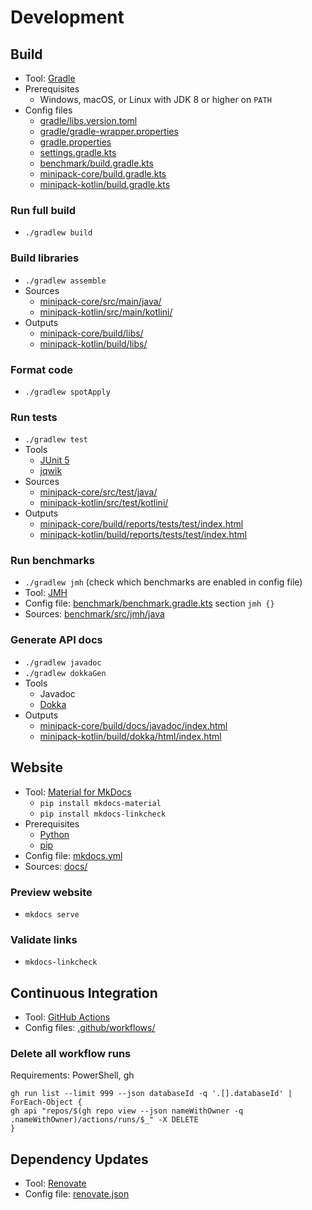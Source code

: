 # Development

## Build

* Tool: [Gradle](https://gradle.org)
* Prerequisites
  * Windows, macOS, or Linux with JDK 8 or higher on `PATH`
* Config files
  * [gradle/libs.version.toml](gradle/libs.versions.toml)
  * [gradle/gradle-wrapper.properties](gradle/gradle-wrapper.properties)
  * [gradle.properties](gradle.properties)
  * [settings.gradle.kts](settings.gradle.kts)
  * [benchmark/build.gradle.kts](benchmark/build.gradle.kts)
  * [minipack-core/build.gradle.kts](minipack-core/build.gradle.kts)
  * [minipack-kotlin/build.gradle.kts](minipack-kotlin/build.gradle.kts)

### Run full build

* `./gradlew build`

### Build libraries

* `./gradlew assemble`
* Sources
  * [minipack-core/src/main/java/](minipack-core/src/main/java/)
  * [minipack-kotlin/src/main/kotlini/](minipack-kotlin/src/main/kotlin/)
* Outputs
  * [minipack-core/build/libs/](minipack-core/build/libs)
  * [minipack-kotlin/build/libs/](minipack-kotlin/build/libs)

### Format code

* `./gradlew spotApply`
  
### Run tests

* `./gradlew test`
* Tools
  * [JUnit 5](https://junit.org/junit5/)
  * [jqwik](https://jqwik.net/)
* Sources
  * [minipack-core/src/test/java/](minipack-core/src/test/java/)
  * [minipack-kotlin/src/test/kotlini/](minipack-kotlin/src/test/kotlin/)
* Outputs
  * [minipack-core/build/reports/tests/test/index.html](minipack-core/build/reports/tests/test/index.html)
  * [minipack-kotlin/build/reports/tests/test/index.html](minipack-kotlin/build/reports/tests/test/index.html)

### Run benchmarks

* `./gradlew jmh` (check which benchmarks are enabled in config file)
* Tool: [JMH](https://github.com/openjdk/jmh)
* Config file: [benchmark/benchmark.gradle.kts](benchmark/benchmark.gradle.kts) section `jmh {}`
* Sources: [benchmark/src/jmh/java](benchmark/src/jmh/java/)

### Generate API docs

* `./gradlew javadoc`
* `./gradlew dokkaGen`
* Tools
  * Javadoc
  * [Dokka](https://kotlinlang.org/docs/dokka-introduction.html)
* Outputs
  * [minipack-core/build/docs/javadoc/index.html](minipack-core/build/docs/javadoc/index.html)
  * [minipack-kotlin/build/dokka/html/index.html](minipack-kotlin/build/dokka/html/index.html)

## Website

* Tool: [Material for MkDocs](https://squidfunk.github.io/mkdocs-material/)
  * `pip install mkdocs-material`
  * `pip install mkdocs-linkcheck`
* Prerequisites
  * [Python](https://www.python.org/)
  * [pip](https://pip.pypa.io/en/stable/installation/)
* Config file: [mkdocs.yml](mkdocs.yml)
* Sources: [docs/](docs/)

### Preview website

* `mkdocs serve`

### Validate links

* `mkdocs-linkcheck`

## Continuous Integration

* Tool: [GitHub Actions](https://github.com/features/actions)
* Config files: [.github/workflows/](.github/workflows/)

### Delete all workflow runs

Requirements: PowerShell, gh

```shell
gh run list --limit 999 --json databaseId -q '.[].databaseId' |
ForEach-Object {
gh api "repos/$(gh repo view --json nameWithOwner -q .nameWithOwner)/actions/runs/$_" -X DELETE
}
```

## Dependency Updates

* Tool: [Renovate](https://docs.renovatebot.com/)
* Config file: [renovate.json](renovate.json)
